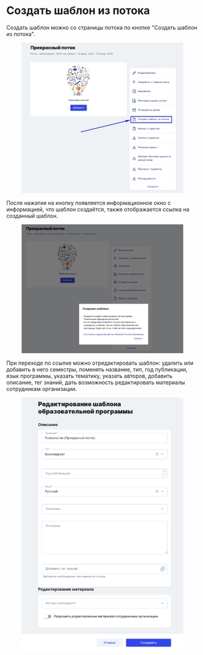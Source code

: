 # Создать шаблон из потока

Создать шаблон можно со страницы потока по кнопке "Создать шаблон из потока".

<figure><img src="../../../../.gitbook/assets/image (108).png" alt=""><figcaption></figcaption></figure>

После нажатия на кнопку появляется информационное окно с информацией, что шаблон создаётся, также отображается ссылка на созданный шаблон.&#x20;

<figure><img src="../../../../.gitbook/assets/image (109).png" alt=""><figcaption></figcaption></figure>

При переходе по ссылке можно отредактировать шаблон: удалить или добавить в него семестры, поменять название, тип, год публикации, язык программы, указать тематику, указать авторов, добавить описание, тег знаний, дать возможность редактировать материалы сотрудникам организации.&#x20;

<figure><img src="../../../../.gitbook/assets/image (875).png" alt=""><figcaption></figcaption></figure>
